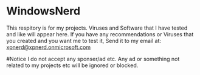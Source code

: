 # WindowsNerd
This respitory is for my projects. Viruses and Software that I have tested and like will appear here. If you have any recommendations or Viruses that you created and you want me to test it, Send it to my email at: xpnerd@xpnerd.onmicrosoft.com

#Notice
I do not accept any sponser/ad etc. Any ad or something not related to my projects etc will be ignored or blocked.

